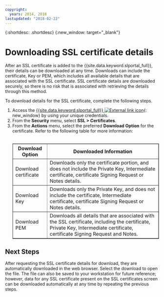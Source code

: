 ```yaml
---
copyright:
  years: 2014, 2018
lastupdated: "2018-02-22"
---
```


{:shortdesc: .shortdesc}
{:new_window: target="_blank"}

# Downloading SSL certificate details

After an SSL certificate is added to the {{site.data.keyword.slportal_full}}, their details can be downloaded at any time. Downloads can include the certificate, Key or PEM, which includes all available details that are associated with the SSL certificate. SSL certificate details are downloaded securely, so there is no risk that is associated with retrieving the details through this method.

To download details for the SSL certificate, complete the following steps.

1. Access the [{{site.data.keyword.slportal_full}} ![External link icon](../../icons/launch-glyph.svg "External link icon")](https://control.softlayer.com/){: new_window} by using your unique credentials.
2. From the **Security** menu, select **SSL > Certificates**.
3. From the **Actions** menu, select the preferred **Download Option** for the certificate. Refer to the following table for more information:<br /> <br /><table border="1"><tr><th>Download Option</th><th>Downloaded Information</th></tr><tr><td>Download certificate</td><td>Downloads only the certificate portion, and does not include the Private Key, Intermediate certificate, certificate Signing Request or Notes details.</td></tr><tr><td>Download Key</td><td>Downloads only the Private Key, and does not include the certificate, Intermediate certificate, certificate Signing Request or Notes details.</td></tr><tr><td>Download PEM</td><td>Downloads all details that are associated with the SSL certificate, including the certificate, Private Key, Intermediate certificate, certificate Signing Request and Notes.</td></tr></table>

## Next Steps

After requesting the SSL certificate details for download, they are automatically downloaded in the web browser. Select the download to open the file. The file can also be saved to your workstation for future reference; however, data for any SSL certificate present on the SSL certificates screen can be downloaded automatically at any time by repeating the previous steps.
